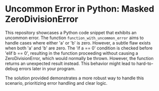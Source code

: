 # Uncommon Error in Python: Masked ZeroDivisionError
This repository showcases a Python code snippet that exhibits an uncommon error.  The function `function_with_uncommon_error` aims to handle cases where either 'a' or 'b' is zero. However, a subtle flaw exists when both 'a' and 'b' are zero. The 'if a == 0' condition is checked before 'elif b == 0', resulting in the function proceeding without causing a ZeroDivisionError, which would normally be thrown.  However, the function returns an unexpected result instead. This behavior might lead to hard-to-debug errors later in your program.

The solution provided demonstrates a more robust way to handle this scenario, prioritizing error handling and clear logic.